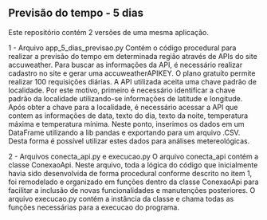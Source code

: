 ## Previsão do tempo - 5 dias

Este repositório contém 2 versões de uma mesma aplicação.

1 - Arquivo app_5_dias_previsao.py
Contém o código procedural para realizar a previsão do tempo em determinada região através de APIs do site accuweather.
Para buscar as informações da API, é necessário realizar cadastro no site e gerar uma accuweatherAPIKEY. O plano gratuíto permite realizar 100 requisições diárias.
A API utilizada aceita uma chave padrão de localidade. Por este motivo, primeiro é necessário identificar a chave padrão da localidade utilizando-se informações de latitude e longitude.
Após obter a chave para a localidade, é necessário acessar a API que contem as informações de data, texto do dia, texto da noite, temperatura máxima e temperatura mínima.
Neste ponto, inserimos os dados em um DataFrame utilizando a lib pandas e exportando para um arquivo .CSV. Desta forma é possível utilizar estes dados para análises metereológicas.

2 - Arquivos conecta_api.py e execucao.py
O arquivo conecta_api contém a classe ConexaoApi. Neste arquivo, toda a lógica do código que inicialmente havia sido desenvolvida de forma procedural conforme descrito no item 1, foi remodelado e organizado em funções dentro da classe ConexaoApi para facilitar a inclusão de novas funcionalidades e manutenções posteriores.
O arquivo execucao.py contém a instância da classe e chama todas as funções necessárias para a execucao do programa.
